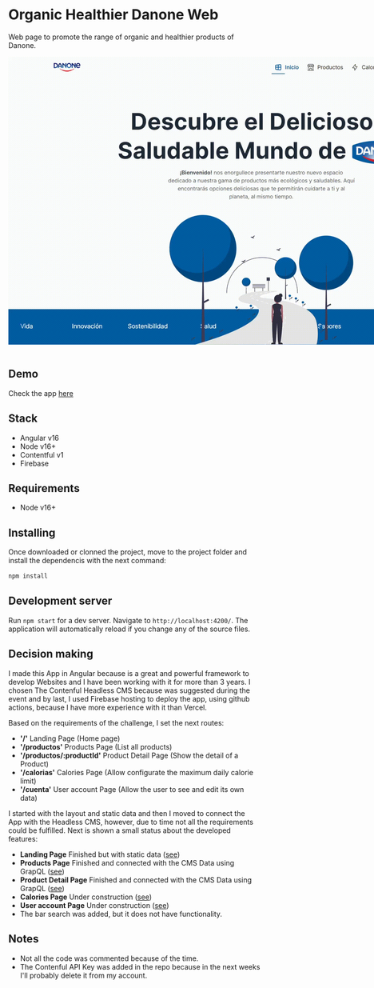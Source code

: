 # Organic Healthier Danone Web 

Web page to promote the range of organic and healthier products of Danone.
  <div style="display:grid; place-items:center">
    <img src="./docs/imgs/gif/landing-screen.gif" style="max-width: 1024px"></img>
  </div>

<br>

## Demo
Check the app [here](https://danone-healthy.web.app/)

## Stack
 - Angular v16
 - Node v16+
 - Contentful v1
 - Firebase
## Requirements
 - Node v16+

## Installing
Once downloaded or clonned the project, move to the project folder and install the dependencis with the next command:
 ```powershell
 npm install
 ```
## Development server

Run `npm start` for a dev server. Navigate to `http://localhost:4200/`. The application will automatically reload if you change any of the source files.

## Decision making

I made this App in Angular because is a great and powerful framework to develop Websites and I have been working with it for more than 3 years. I chosen The Contenful Headless CMS because was suggested during the event and by last, I used Firebase hosting to deploy the app, using github actions, because I have more experience with it than Vercel.

Based on the requirements of the challenge, I set the next routes:

- <strong>'/'</strong>  Landing Page (Home page) 
- <strong>'/productos'</strong>  Products Page (List all products)
- <strong>'/productos/:productId'</strong>  Product Detail Page (Show the detail of a Product)
- <strong>'/calorias'</strong>  Calories Page (Allow configurate the maximum daily calorie limit)
- <strong>'/cuenta'</strong> User account Page (Allow the user to see and edit its own data)

I started with the layout and static data and then I moved to connect the App with the Headless CMS, however, due to time not all the requirements could be fulfilled. Next is shown a small status about the developed features:

- <strong>Landing Page</strong>  Finished but with static data ([see](https://danone-healthy.web.app/))
- <strong>Products Page</strong>  Finished and connected with the CMS Data using GrapQL ([see](https://danone-healthy.web.app/productos))
- <strong>Product Detail Page</strong>  Finished and connected with the CMS Data using GrapQL ([see](https://danone-healthy.web.app/productos/5jfXZEHZC5G4mS8J7tu4d5))
- <strong>Calories Page</strong>  Under construction ([see](https://danone-healthy.web.app/calorias))
- <strong>User account Page</strong>  Under construction ([see](https://danone-healthy.web.app/cuenta))
- The bar search was added, but it does not have functionality.


## Notes
- Not all the code was commented because of the time.
- The Contenful API Key was added in the repo because in the next weeks I'll probably delete it from my account.
